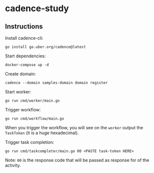 
# cadence-study


## Instructions

Install cadence-cli:

```
go install go.uber.org/cadence@latest
```

Start dependencies:
```
docker-compose up -d
```

Create domain:
```
cadence --domain samples-domain domain register
```

Start worker:
```
go run cmd/worker/main.go
```

Trigger workflow:
```
go run cmd/workflow/main.go
```

When you trigger the workflow, you will see on the `worker` output the `TaskToken` (it is a huge hexadecimal).

Trigger task completion:
```
go run cmd/taskcompleter/main.go 00 <PASTE task-token HERE>
```

Note: `00` is the response code that will be passed as response for of the activity.